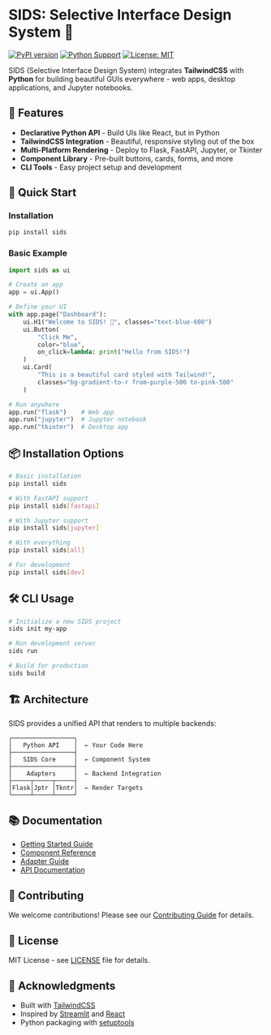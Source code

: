# SIDS: Selective Interface Design System 🚀

[![PyPI version](https://badge.fury.io/py/sids.svg)](https://badge.fury.io/py/sids)
[![Python Support](https://img.shields.io/pypi/pyversions/sids.svg)](https://pypi.org/project/sids/)
[![License: MIT](https://img.shields.io/badge/License-MIT-yellow.svg)](https://opensource.org/licenses/MIT)

SIDS (Selective Interface Design System) integrates **TailwindCSS** with **Python** for building beautiful GUIs everywhere - web apps, desktop applications, and Jupyter notebooks.

## 🎯 Features

- **Declarative Python API** - Build UIs like React, but in Python
- **TailwindCSS Integration** - Beautiful, responsive styling out of the box
- **Multi-Platform Rendering** - Deploy to Flask, FastAPI, Jupyter, or Tkinter
- **Component Library** - Pre-built buttons, cards, forms, and more
- **CLI Tools** - Easy project setup and development

## 🚀 Quick Start

### Installation

```bash
pip install sids
```

### Basic Example

```python
import sids as ui

# Create an app
app = ui.App()

# Define your UI
with app.page("Dashboard"):
    ui.H1("Welcome to SIDS! 🎉", classes="text-blue-600")
    ui.Button(
        "Click Me", 
        color="blue",
        on_click=lambda: print("Hello from SIDS!")
    )
    ui.Card(
        "This is a beautiful card styled with Tailwind!",
        classes="bg-gradient-to-r from-purple-500 to-pink-500"
    )

# Run anywhere
app.run("flask")    # Web app
app.run("jupyter")  # Jupyter notebook
app.run("tkinter")  # Desktop app
```

## 📦 Installation Options

```bash
# Basic installation
pip install sids

# With FastAPI support
pip install sids[fastapi]

# With Jupyter support  
pip install sids[jupyter]

# With everything
pip install sids[all]

# For development
pip install sids[dev]
```

## 🛠️ CLI Usage

```bash
# Initialize a new SIDS project
sids init my-app

# Run development server
sids run

# Build for production
sids build
```

## 🏗️ Architecture

SIDS provides a unified API that renders to multiple backends:

```
┌─────────────────┐
│   Python API    │  ← Your Code Here
├─────────────────┤
│   SIDS Core     │  ← Component System
├─────────────────┤
│    Adapters     │  ← Backend Integration
├─────┬─────┬─────┤
│Flask│Jptr │Tkntr│  ← Render Targets
└─────┴─────┴─────┘
```

## 📚 Documentation

- [Getting Started Guide](docs/getting-started.md)
- [Component Reference](docs/components.md)
- [Adapter Guide](docs/adapters.md)
- [API Documentation](docs/api.md)

## 🤝 Contributing

We welcome contributions! Please see our [Contributing Guide](CONTRIBUTING.md) for details.

## 📄 License

MIT License - see [LICENSE](LICENSE) file for details.

## 🙏 Acknowledgments

- Built with [TailwindCSS](https://tailwindcss.com/)
- Inspired by [Streamlit](https://streamlit.io/) and [React](https://reactjs.org/)
- Python packaging with [setuptools](https://setuptools.pypa.io/)